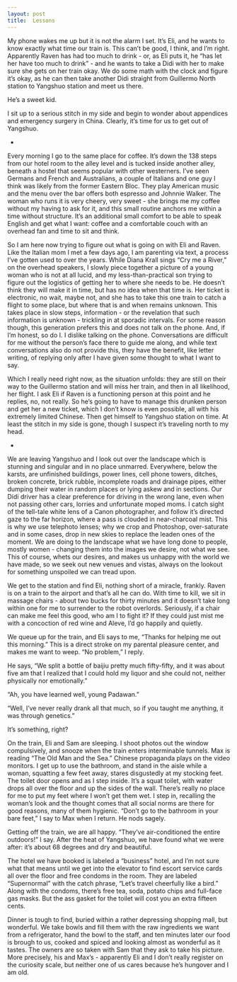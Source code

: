 ```yaml
---
layout: post
title:  Lessons
---
```

My phone wakes me up but it is not the alarm I set. It’s Eli, and he wants to know exactly what time our train is. This can’t be good, I think, and I’m right.  Apparently Raven has had too much to drink - or, as Eli puts it, he “has let her have too much to drink” - and he wants to take a Didi with her to make sure she gets on her train okay. We do some math with the clock and figure it’s okay, as he can then take another Didi straight from Guillermo North station to Yangshuo station and meet us there.

He’s a sweet kid.

I sit up to a serious stitch in my side and begin to wonder about appendices and emergency surgery in China. Clearly, it’s time for us to get out of Yangshuo.

+

Every morning I go to the same place for coffee. It’s down the 138 steps from our hotel room to the alley level and is tucked inside another alley, beneath a hostel that seems popular with other westerners. I’ve seen Germans and French and Australians, a couple of Italians and one guy I think was likely from the former Eastern Bloc. They play American music and the menu over the bar offers both espresso and Johnnie Walker. The woman who runs it is very cheery, very sweet - she brings me my coffee without my having to ask for it, and this small routine anchors me within a time without structure. It’s an additional small comfort to be able to speak English and get what I want: coffee and a comfortable couch with an overhead fan and time to sit and think.  

So I am here now trying to figure out what is going on with Eli and Raven. Like the Italian mom I met a few days ago, I am parenting via text, a process I’ve gotten used to over the years. While Diana Krall sings “Cry me a River,” on the overhead speakers, I slowly piece together a picture of a young woman who is not at all lucid, and my less-than-practical son trying to figure out the logistics of getting her to where she needs to be. He doesn’t think they will make it in time, but has no idea when that time is. Her ticket is electronic, no wait, maybe not, and she has to take this one train to catch a flight to some place, but where that is and when remains unknown. This takes place in slow steps, information - or the revelation that such information is unknown - trickling in at sporadic intervals. For some reason though, this generation prefers this and does not talk on the phone. And, if I’m honest, so do I. I dislike talking on the phone. Conversations are difficult for me without the person’s face there to guide me along, and while text conversations also do not provide this, they have the benefit, like letter writing, of replying only after I have given some thought to what I want to say.  

Which I really need right now, as the situation unfolds: they are still on their way to the Guillermo station and will miss her train, and then in all likelihood, her flight. I ask Eli if Raven is a functioning person at this point and he replies, no, not really. So he’s going to have to manage this drunken person and get her a new ticket, which I don’t know is even possible, all with his extremely limited Chinese. Then get himself to Yangshuo station on time. At least the stitch in my side is gone, though I suspect it’s traveling north to my head. 

+

We are leaving Yangshuo and I look out over the landscape which is stunning and singular and in no place unmarred. Everywhere, below the karsts, are unfinished buildings, power lines, cell phone towers, ditches, broken concrete, brick rubble, incomplete roads and drainage pipes, either dumping their water in random places or lying askew and in sections. Our Didi driver has a clear preference for driving in the wrong lane, even when not passing other cars, lorries and unfortunate moped moms. I catch sight of the tell-tale white lens of a Canon photographer, and follow it’s directed gaze to the far horizon, where a pass is clouded in near-charcoal mist. This is why we use telephoto lenses; why we crop and Photoshop, over-saturate and in some cases, drop in new skies to replace the leaden ones of the moment. We are doing to the landscape what we have long done to people, mostly women - changing them into the images we desire, not what we see. This of course, whets our desires, and makes us unhappy with the world we have made, so we seek out new venues and vistas, always on the lookout for something unspoiled we can tread upon.  

We get to the station and find Eli, nothing short of a miracle, frankly. Raven is on a train to the airport and that’s all he can do. With time to kill, we sit in massage chairs - about two bucks for thirty minutes and it doesn’t take long within one for me to surrender to the robot overlords. Seriously, if a chair can make me feel this good, who am I to fight it? If they could just mist me with a concoction of red wine and Aleve, I’d go happily and quietly. 

We queue up for the train, and Eli says to me, “Thanks for helping me out this morning.” This is a direct stroke on my parental pleasure center, and makes me want to weep. “No problem,” I reply.

He says, “We split a bottle of baijiu pretty much fifty-fifty, and it was about five am that I realized that I could hold my liquor and she could not, neither physically nor emotionally.”

“Ah, you have learned well, young Padawan.”

“Well, I’ve never really drank all that much, so if you taught me anything, it was through genetics.”

It’s something, right?

On the train, Eli and Sam are sleeping. I shoot photos out the window compulsively, and snooze when the train enters interminable tunnels. Max is reading “The Old Man and the Sea.” Chinese propaganda plays on the video monitors. I get up to use the bathroom, and stand in the aisle while a woman, squatting a few feet away, stares disgustedly at my stocking feet. The toilet door opens and as I step inside. It’s a squat toilet, with water drops all over the floor and up the sides of the wall. There’s really no place for me to put my feet where I won’t get them wet. I step in, recalling the woman’s look and the thought comes that all social norms are there for good reasons, many of them hygienic. “Don’t go to the bathroom in your bare feet,” I say to Max when I return. He nods sagely.

Getting off the train, we are all happy. “They’ve air-conditioned the entire outdoors!” I say. After the heat of Yangshuo, we have found what we were after: it’s about 68 degrees and dry and beautiful.

The hotel we have booked is labeled a “business” hotel, and I’m not sure what that means until we get into the elevator to find escort service cards all over the floor and free condoms in the room. They are labeled “Supernormal” with the catch phrase, “Let’s travel cheerfully like a bird.” Along with the condoms, there’s free tea, soda, potato chips and full-face gas masks. But the ass gasket for the toilet will cost you an extra fifteen cents.

Dinner is tough to find, buried within a rather depressing shopping mall, but wonderful. We take bowls and fill them with the raw ingredients we want from a refrigerator, hand the bowl to the staff, and ten minutes later our food is brough to us, cooked and spiced and looking almost as wonderful as it tastes. The owners are so taken with Sam that they ask to take his picture. More precisely, his and Max’s - apparently Eli and I don’t really register on the curiosity scale, but neither one of us cares because he’s hungover and I am old. 
